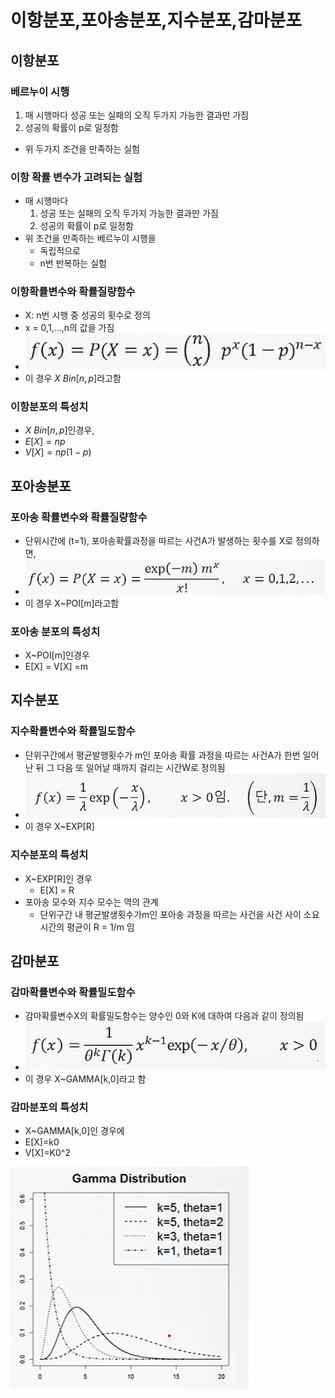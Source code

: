 # 이항분포,포아송분포,지수분포,감마분포
## 이항분포
### 베르누이 시행
1) 매 시행마다 성공 또는 실패의 오직 두가지 가능한 결과만 가짐
2) 성공의 확률이 p로 일정함
- 위 두가지 조건을 만족하는 실험

### 이항 확률 변수가 고려되는 실험
- 매 시행마다 
  1) 성공 또는 실패의 오직 두가지 가능한 결과만 가짐
  2) 성공의 확률이 p로 일정함
- 위 조건을 만족하는 베르누이 시행을
  - 독립적으로
  - n번 반복하는 실험
### 이항확률변수와 확률질량함수
- X: n번 시행 중 성공의 횟수로 정의
- x = 0,1,...,n의 값을 가짐
- ![Alt text](image-12.png)
- 이 경우 $X~Bin[n,p]$라고함

### 이항분포의 특성치
- $X~Bin[n,p]$인경우, 
- $E[X] = np$
- $V[X] = np(1-p)$

## 포아송분포
### 포아송 확률변수와 확률질량함수
- 단위시간에 (t=1), 포아송확률과정을 따르는 사건A가 발생하는 횟수를 X로 정의하면,
- ![Alt text](image-13.png)
- 이 경우 X~POI[m]라고함

### 포아송 분포의 특성치
- X~POI[m]인경우
- E[X] = V[X] =m

## 지수분포
### 지수확률변수와 확률밀도함수
- 단위구간에서 평균발행횟수가 m인 포아송 확률 과정을 따르는 사건A가 한번 일어난 뒤 그 다음 또 일어날 때까지 걸리는 시간W로 정의됨
- ![Alt text](image-14.png)
- 이 경우 X~EXP[R]

### 지수분포의 특성치 
- X~EXP[R]인 경우
  - E[X] = R
- 포아송 모수와 지수 모수는 역의 관계
  - 단위구간 내 평균발생횟수가m인 포아송 과정을 따르는 사건을 사건 사이 소요시간의 평균이 R = 1/m 임
  
## 감마분포
### 감마확률변수와 확률밀도함수
- 감마확률변수X의 확률밀도함수는 양수인 0와 K에 대하여 다음과 같이 정의됨
- ![Alt text](image-17.png)
- 이 경우 X~GAMMA[k,0]라고 함

### 감마분포의 특성치
- X~GAMMA[k,0]인 경우에
- E[X]=k0
- V[X]=K0^2

![Alt text](image-18.png)